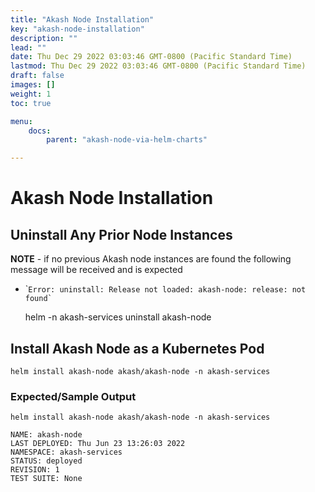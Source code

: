 ```yaml
---
title: "Akash Node Installation"
key: "akash-node-installation"
description: ""
lead: ""
date: Thu Dec 29 2022 03:03:46 GMT-0800 (Pacific Standard Time)
lastmod: Thu Dec 29 2022 03:03:46 GMT-0800 (Pacific Standard Time)
draft: false
images: []
weight: 1
toc: true

menu:
    docs:
        parent: "akash-node-via-helm-charts"

---
```

Akash Node Installation
=======================

Uninstall Any Prior Node Instances
----------------------------------

**NOTE** - if no previous Akash node instances are found the following message will be received and is expected

*   \``` Error: uninstall: Release not loaded: akash-node: release: not found` ``

    helm -n akash-services uninstall akash-node
    

**Install Akash Node as a Kubernetes Pod**
------------------------------------------

    helm install akash-node akash/akash-node -n akash-services
    

### **Expected/Sample Output**

    helm install akash-node akash/akash-node -n akash-services
    
    NAME: akash-node
    LAST DEPLOYED: Thu Jun 23 13:26:03 2022
    NAMESPACE: akash-services
    STATUS: deployed
    REVISION: 1
    TEST SUITE: None